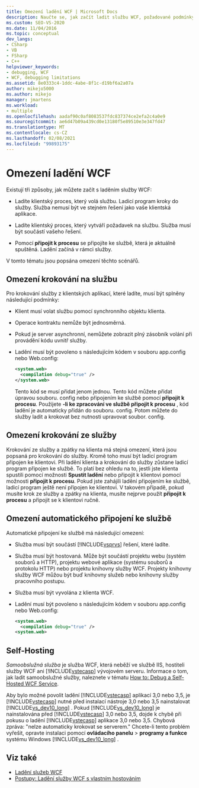 ```yaml
---
title: Omezení ladění WCF | Microsoft Docs
description: Naučte se, jak začít ladit službu WCF, požadované podmínky a omezení ladění.
ms.custom: SEO-VS-2020
ms.date: 11/04/2016
ms.topic: conceptual
dev_langs:
- CSharp
- VB
- FSharp
- C++
helpviewer_keywords:
- debugging, WCF
- WCF, debugging limitations
ms.assetid: 8e0333c4-1ddc-4abe-8f1c-d19bf6a2a07a
author: mikejo5000
ms.author: mikejo
manager: jmartens
ms.workload:
- multiple
ms.openlocfilehash: aadaf90c0af8083537fdc837374ce2efa2c4a0e9
ms.sourcegitcommit: ae6d47b09a439cd0e13180f5e89510e3e347fd47
ms.translationtype: MT
ms.contentlocale: cs-CZ
ms.lasthandoff: 02/08/2021
ms.locfileid: "99893175"
---
```

# <a name="limitations-on-wcf-debugging"></a>Omezení ladění WCF
Existují tři způsoby, jak můžete začít s laděním služby WCF:

- Ladíte klientský proces, který volá službu. Ladicí program kroky do služby. Služba nemusí být ve stejném řešení jako vaše klientská aplikace.

- Ladíte klientský proces, který vytváří požadavek na službu. Služba musí být součástí vašeho řešení.

- Pomocí **připojit k procesu** se připojíte ke službě, která je aktuálně spuštěná. Ladění začíná v rámci služby.

V tomto tématu jsou popsána omezení těchto scénářů.

## <a name="limitations-on-stepping-into-a-service"></a>Omezení krokování na službu
 Pro krokování služby z klientských aplikací, které ladíte, musí být splněny následující podmínky:

- Klient musí volat službu pomocí synchronního objektu klienta.

- Operace kontraktu nemůže být jednosměrná.

- Pokud je server asynchronní, nemůžete zobrazit plný zásobník volání při provádění kódu uvnitř služby.

- Ladění musí být povoleno s následujícím kódem v souboru app.config nebo Web.config:

    ```xml
    <system.web>
      <compilation debug="true" />
    </system.web>
    ```

     Tento kód se musí přidat jenom jednou. Tento kód můžete přidat úpravou souboru. config nebo připojením ke službě pomocí **připojit k procesu**. Použijete **-li ke zpracování ve službě připojit k procesu** , kód ladění je automaticky přidán do souboru. config. Potom můžete do služby ladit a krokovat bez nutnosti upravovat soubor. config.

## <a name="limitations-on-stepping-out-of-a-service"></a>Omezení krokování ze služby
 Krokování ze služby a zpátky na klienta má stejná omezení, která jsou popsaná pro krokování do služby. Kromě toho musí být ladicí program připojen ke klientovi. Při ladění klienta a krokování do služby zůstane ladicí program připojen ke službě. To platí bez ohledu na to, jestli jste klienta spustili pomocí možnosti **Spustit ladění** nebo připojit k klientovi pomocí možnosti **připojit k procesu**. Pokud jste zahájili ladění připojením ke službě, ladicí program ještě není připojen ke klientovi. V takovém případě, pokud musíte krok ze služby a zpátky na klienta, musíte nejprve použít **připojit k procesu** a připojit se k klientovi ručně.

## <a name="limitations-on-automatic-attach-to-a-service"></a>Omezení automatického připojení ke službě
 Automatické připojení ke službě má následující omezení:

- Služba musí být součástí [!INCLUDE[vsprvs](../code-quality/includes/vsprvs_md.md)] řešení, které ladíte.

- Služba musí být hostovaná. Může být součástí projektu webu (systém souborů a HTTP), projektu webové aplikace (systému souborů a protokolu HTTP) nebo projektu knihovny služby WCF. Projekty knihovny služby WCF můžou být buď knihovny služeb nebo knihovny služby pracovního postupu.

- Služba musí být vyvolána z klienta WCF.

- Ladění musí být povoleno s následujícím kódem v souboru app.config nebo Web.config:

  ```xml
  <system.web>
    <compilation debug="true" />
  <system.web>
  ```

## <a name="self-hosting"></a>Self-Hosting
 *Samoobslužná služba* je služba WCF, která neběží ve službě IIS, hostiteli služby WCF ani [!INCLUDE[vstecasp](../code-quality/includes/vstecasp_md.md)] vývojovém serveru. Informace o tom, jak ladit samoobslužné služby, naleznete v tématu [How to: Debug a Self-Hosted WCF Service](../debugger/how-to-debug-a-self-hosted-wcf-service.md).

 Aby bylo možné povolit ladění [!INCLUDE[vstecasp](../code-quality/includes/vstecasp_md.md)] aplikací 3,0 nebo 3,5, je [!INCLUDE[vstecasp](../code-quality/includes/vstecasp_md.md)] nutné před instalací nástroje 3,0 nebo 3,5 nainstalovat [!INCLUDE[vs_dev10_long](../code-quality/includes/vs_dev10_long_md.md)] . Pokud [!INCLUDE[vs_dev10_long](../code-quality/includes/vs_dev10_long_md.md)] je nainstalována před [!INCLUDE[vstecasp](../code-quality/includes/vstecasp_md.md)] 3,0 nebo 3,5, dojde k chybě při pokusu o ladění [!INCLUDE[vstecasp](../code-quality/includes/vstecasp_md.md)] aplikace 3,0 nebo 3,5. Chybová zpráva: "nelze automaticky krokovat se serverem." Chcete-li tento problém vyřešit, opravte instalaci pomocí **ovládacího panelu**  >  **programy a funkce** systému Windows [!INCLUDE[vs_dev10_long](../code-quality/includes/vs_dev10_long_md.md)] .

## <a name="see-also"></a>Viz také
- [Ladění služeb WCF](../debugger/debugging-wcf-services.md)
- [Postupy: Ladění služby WCF s vlastním hostováním](../debugger/how-to-debug-a-self-hosted-wcf-service.md)
